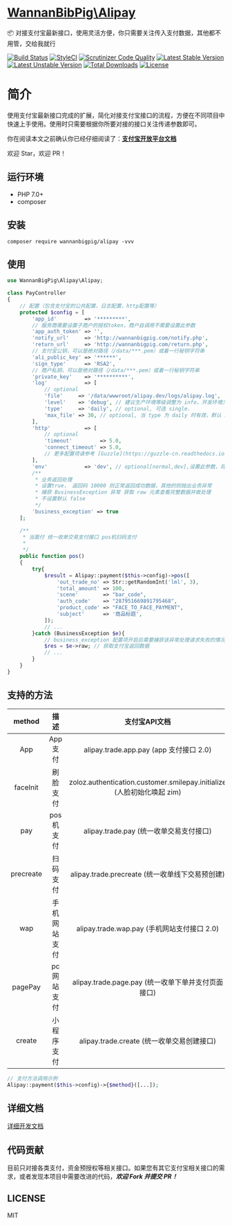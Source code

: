 <h1 align="left"><a href="https://www.easywechat.com">WannanBibPig\Alipay</a></h1>

📦 对接支付宝最新接口，使用灵活方便，你只需要关注传入支付数据，其他都不用管，交给我就行

[![Build Status](https://travis-ci.org/wannanbigpig/alipay.svg?branch=master)](https://travis-ci.org/wannanbigpig/alipay)
[![StyleCI](https://github.styleci.io/repos/179242516/shield?branch=master)](https://github.styleci.io/repos/179242516)
[![Scrutinizer Code Quality](https://scrutinizer-ci.com/g/wannanbigpig/alipay/badges/quality-score.png?b=master)](https://scrutinizer-ci.com/g/wannanbigpig/alipay/?branch=master)
[![Latest Stable Version](https://poser.pugx.org/wannanbigpig/alipay/v/stable)](https://packagist.org/packages/wannanbigpig/alipay)
[![Latest Unstable Version](https://poser.pugx.org/wannanbigpig/alipay/v/unstable)](https://packagist.org/packages/wannanbigpig/alipay)
[![Total Downloads](https://poser.pugx.org/wannanbigpig/alipay/downloads)](https://packagist.org/packages/wannanbigpig/alipay)
[![License](https://poser.pugx.org/wannanbigpig/alipay/license)](https://packagist.org/packages/wannanbigpig/alipay)

# 简介

使用支付宝最新接口完成的扩展，简化对接支付宝接口的流程，方便在不同项目中快速上手使用。使用时只需要根据你所要对接的接口关注传递参数即可。

你在阅读本文之前确认你已经仔细阅读了：[**支付宝开放平台文档**](https://docs.open.alipay.com/)

欢迎 Star，欢迎 PR！

## 运行环境

* PHP 7.0+
* composer

## 安装

```text
composer require wannanbigpig/alipay -vvv
```

## 使用

```php
use WannanBigPig\Alipay\Alipay;

class PayController
{
    // 配置（包含支付宝的公共配置，日志配置，http配置等）
    protected $config = [
        'app_id'         => '*********',
        // 服务商需要设置子商户的授权token，商户自调用不需要设置此参数
        'app_auth_token' => '',
        'notify_url'     => 'http://wannanbigpig.com/notify.php',
        'return_url'     => 'http://wannanbigpig.com/return.php',
        // 支付宝公钥，可以是绝对路径（/data/***.pem）或着一行秘钥字符串
        'ali_public_key' => '******',
        'sign_type'      => 'RSA2',
        // 商户私钥，可以是绝对路径（/data/***.pem）或着一行秘钥字符串
        'private_key'    => '**********',
        'log'            => [
            // optional
            'file'     => '/data/wwwroot/alipay.dev/logs/alipay.log',
            'level'    => 'debug', // 建议生产环境等级调整为 info，开发环境为 debug
            'type'     => 'daily', // optional, 可选 single.
            'max_file' => 30, // optional, 当 type 为 daily 时有效，默认 30 天
        ],
        'http'           => [
            // optional
            'timeout'         => 5.0,
            'connect_timeout' => 5.0,
            // 更多配置项请参考 [Guzzle](https://guzzle-cn.readthedocs.io/zh_CN/latest/request-options.html)
        ],
        'env'            => 'dev', // optional[normal,dev],设置此参数，将进入沙箱模式，不传默认正式环境
        /**
         * 业务返回处理
         * 设置true， 返回码 10000 则正常返回成功数据，其他的则抛出业务异常
         * 捕获 BusinessException 异常 获取 raw 元素查看完整数据并做处理
         * 不设置默认 false
         */
        'business_exception' => true
    ];

    /**
     * 当面付 统一收单交易支付接口 pos机扫码支付
     *
     */
    public function pos()
    {
        try{
            $result = Alipay::payment($this->config)->pos([
                'out_trade_no' => Str::getRandomInt('lml', 3),
                'total_amount' => 100,
                'scene'        => "bar_code",
                'auth_code'    => "287951669891795468",
                'product_code' => "FACE_TO_FACE_PAYMENT",
                'subject'      => '商品标题',
            ]);
            // ...
        }catch (BusinessException $e){
            // business_exception 配置项开启后需要捕获该异常处理请求失败的情况
            $res = $e->raw; // 获取支付宝返回数据
            // ...
        }
    }
}
```

## 支持的方法

| method | 描述 | 支付宝API文档 |
| :---: | :---: | :---: |
| App | App支付 | alipay.trade.app.pay \(app 支付接口 2.0\) |
| faceInit | 刷脸支付 | zoloz.authentication.customer.smilepay.initialize \(人脸初始化唤起 zim\) |
| pay | pos机支付 | alipay.trade.pay \(统一收单交易支付接口\) |
| precreate | 扫码支付 | alipay.trade.precreate \(统一收单线下交易预创建\) |
| wap | 手机网站支付 | alipay.trade.wap.pay \(手机网站支付接口 2.0\) |
| pagePay | pc网站支付 | alipay.trade.page.pay \(统一收单下单并支付页面接口\) |
| create | 小程序支付 | alipay.trade.create \(统一收单交易创建接口\) |

```php
// 支付方法调用示例
Alipay::payment($this->config)->{$method}([...]);
```

## 详细文档

[详细开发文档](https://docs.alipay.liuml.com/)

## 代码贡献

目前只对接各类支付，资金预授权等相关接口。如果您有其它支付宝相关接口的需求，或者发现本项目中需要改进的代码，_**欢迎 Fork 并提交 PR！**_

## LICENSE

MIT

